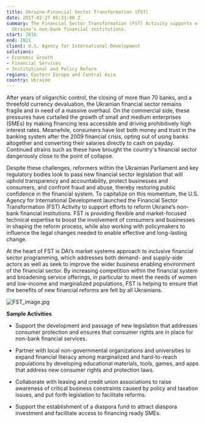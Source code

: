 ```yaml
---
title: Ukraine—Financial Sector Transformation (FST)
date: 2017-02-27 05:31:00 Z
summary: The Financial Sector Transformation (FST) Activity supports efforts to reform
  Ukraine’s non-bank financial institutions.
start: 2016
end: 2021
client: U.S. Agency for International Development
solutions:
- Economic Growth
- Financial Services
- Institutional and Policy Reform
regions: Eastern Europe and Central Asia
country: Ukraine
---
```


After years of oligarchic control, the closing of more than 70 banks, and a threefold currency devaluation, the Ukrainian financial sector remains fragile and in need of a massive overhaul. On the commercial side, these pressures have curtailed the growth of small and medium enterprises (SMEs) by making financing less accessible and driving prohibitively high interest rates. Meanwhile, consumers have lost both money and trust in the banking system after the 2009 financial crisis, opting out of using banks altogether and converting their salaries directly to cash on payday. Continued strains such as these have brought the country's financial sector dangerously close to the point of collapse.

Despite these challenges, reformers within the Ukrainian Parliament and key regulatory bodies look to pass new financial sector legislation that will uphold transparency and accountability, protect businesses and consumers, and confront fraud and abuse, thereby restoring public confidence in the financial system. To capitalize on this momentum, the U.S. Agency for International Development launched the Financial Sector Transformation (FST) Activity to support efforts to reform Ukraine’s non-bank financial institutions. FST is providing flexible and market-focused technical expertise to boost the involvement of consumers and businesses in shaping the reform process, while also working with policymakers to influence the legal changes needed to enable effective and long-lasting change.

At the heart of FST is DAI’s market systems approach to inclusive financial sector programming, which addresses both demand- and supply-side actors as well as seek to improve the wider business enabling environment of the financial sector. By increasing competition within the financial system and broadening service offerings, in particular to meet the needs of women and low-income and marginalized populations, FST is helping to ensure that the benefits of new financial reforms are felt by all Ukrainians.

![FST_image.jpg](/uploads/FST_image.jpg)

**Sample Activities**

* Support the development and passage of new legislation that addresses consumer protection and ensures that consumer rights are in place for non-bank financial services.

* Partner with local non-governmental organizations and universities to expand financial literacy among marginalized and hard-to-reach populations by developing educational materials, tools, games, and apps that address new consumer rights and protection laws.

* Collaborate with leasing and credit union associations to raise awareness of critical business constraints caused by policy and taxation issues, and put forth legislation to facilitate reforms.

* Support the establishment of a diaspora fund to attract diaspora investment and facilitate access to financing ready SMEs.